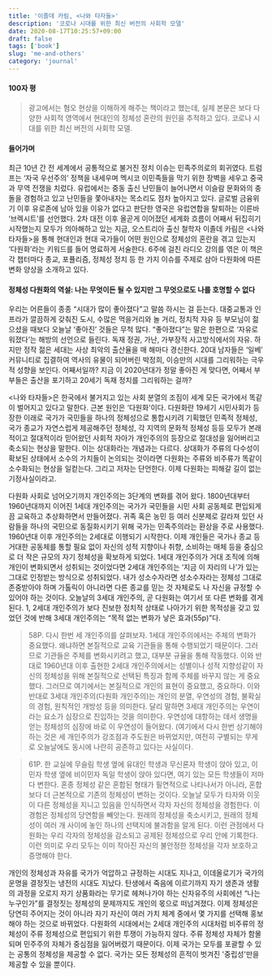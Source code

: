 ```yaml
---
title: '이졸데 카림, <나와 타자들>'
description: '코로나 시대를 위한 최신 버전의 사회학 모델'
date: 2020-08-17T10:25:57+09:00
draft: false
tags: ['book']
slug: 'me-and-others'
category: 'journal'
---
```


#### 100자 평

> 광고에서는 혐오 현상을 이해하게 해주는 책이라고 했는데, 실제 본문은 보다 다양한 사회적 영역에서 현대인의 정체성 혼란의 원인을 추적하고 있다. 코로나 시대를 위한 최신 버전의 사회학 모델.

#### 들어가며

최근 10년 간 전 세계에서 공통적으로 불거진 정치 이슈는 민족주의로의 회귀였다. 트럼프는 ‘자국 우선주의’ 정책을 내세우며 멕시코 이민족들을 막기 위한 장벽을 세우고 중국과 무역 전쟁을 치렀다. 유럽에서는 중동 출신 난민들이 늘어나면서 이슬람 문화와의 충돌을 경험하고 있고 난민들을 쫓아내자는 목소리도 점차 높아지고 있다. 글로벌 금융위기 이후 유로존에 남아 있을 이유가 없다고 판단한 영국은 유럽연합을 탈퇴하는 이른바 ‘브렉시트’를 선언했다. 2차 대전 이후 올곧게 이어졌던 세계화 흐름이 어째서 뒤집히기 시작했는지 모두가 의아해하고 있는 지금, 오스트리아 출신 철학자 이졸데 카림은 <나와 타자들>을 통해 현대인과 현대 국가들이 어떤 원인으로 정체성의 혼란을 겪고 있는지 ‘다원화’라는 키워드를 들어 명료하게 서술한다. 6주에 걸친 라디오 강의를 엮은 이 책은 각 챕터마다 종교, 포퓰리즘, 정체성 정치 등 한 가지 이슈를 주제로 삼아 다원화에 따른 변화 양상을 소개하고 있다.

#### 정체성 다원화의 역설: 나는 무엇이든 될 수 있지만 그 무엇으로도 나를 호명할 수 없다

우리는 어른들이 종종 “시대가 많이 좋아졌다”고 말씀 하시는 걸 듣는다. 대중교통과 인프라가 깔끔하게 갖춰진 도시, 수많은 먹을거리와 놀 거리, 정치적 자유 등 부모님이 젊으셨을 때보다 오늘날 ‘좋아진’ 것들은 무척 많다. “좋아졌다”는 말은 한편으로 ‘자유로워졌다’는 해방의 선언으로 들린다. 독재 정권, 가난, 가부장적 사고방식에서의 자유. 하지만 정작 젊은 세대는 사상 최악의 출산율을 매 해마다 경신한다. 20대 남자들은 ‘일베’ 커뮤니티로 집결하여 역사의 유물이 되어버린 박정희, 이승만의 시대를 그리워하는 극우적 성향을 보인다. 어째서일까? 지금 이 2020년대가 정말 좋아진 게 맞다면, 어째서 부부들은 출산을 포기하고 20세기 독재 정치를 그리워하는 걸까?

<나와 타자들>은 한국에서 불거지고 있는 사회 분열의 조짐이 세계 모든 국가에서 똑같이 벌어지고 있다고 말한다. 근본 원인은 ‘다원화'이다. 다원화란 19세기 시민사회가 등장한 이래로 국가가 국민들을 하나의 정체성으로 통합시키려 기획했던 민족적 정체성, 국가 종교가 자연스럽게 제공해주던 정체성, 각 지역의 문화적 정체성 등등 모두가 본래적이고 절대적이라 믿어왔던 사회적 자아가 개인주의의 등장으로 절대성을 잃어버리고 축소되는 현상을 말한다. 이는 상대화라는 개념과는 다르다. 상대화가 주류의 다수성이 확보된 상태에서 소수의 가치들이 논의되는 것이라면 다원화는 주류와 비주류가 똑같이 소수화되는 현상을 일컫는다. 그리고 저자는 단언한다. 이제 다원화는 피해갈 길이 없는 기정사실이라고.

다원화 사회로 넘어오기까지 개인주의는 3단계의 변화를 겪어 왔다. 1800년대부터 1960년대까지 이어진 1세대 개인주의는 국가가 국민들을 시민 사회 공동체로 편입되게끔 교육하고 추상화하면서 만들어졌다. 귀족 혹은 농민 등 여러 신분제로 갈라져 있던 사람들을 하나의 국민으로 동질화시키기 위해 국가는 민족주의라는 환상을 주로 사용했다. 1960년대 이후 개인주의는 2세대로 이행되기 시작한다. 이제 개인들은 국가나 종교 등 거대한 공동체를 통할 필요 없이 자신의 성적 지향이나 취향, 소비하는 매체 등을 중심으로 더 작은 규모의 자기 정체성을 확보하게 되었다. 1세대 개인주의가 거대 조직에 의해 개인이 변화되면서 성취되는 것이었다면 2세대 개인주의는 ‘지금 이 자리의 나’가 있는 그대로 인정받는 방식으로 성취되었다. 내가 성소수자라면 성소수자라는 정체성 그대로 존중받아야 하며 가톨릭이 아니라면 다른 종교를 믿는 것 자체로도 나 자신을 규정할 수 있어야 하는 것이다. 오늘날의 3세대 개인주의, 곧 다원화는 여기서 또 다른 변화를 겪게 된다. 1, 2세대 개인주의가 보다 진보한 정치적 상태로 나아가기 위한 목적성을 갖고 있었던 것에 반해 3세대 개인주의는 “목적 없는 변화가 낳은 효과(55p)”다.

> 58P. 다시 한번 세 개인주의를 살펴보자. 1세대 개인주의에서는 주체의 변화가 중요했다. 왜냐하면 본질적으로 교육 기관들을 통해 수행되었기 때문이다. 그러므로 기관들은 주체를 변화시키려고 했고, 대부분 규율을 통해 작동했다. 이와 반대로 1960년대 이후 출현한 2세대 개인주의에서는 성별이나 성적 지향성같이 자신의 정체성을 위해 본질적으로 선택된 특징과 함께 주체를 바꾸지 않는 게 중요했다. 그러므로 여기에서는 본질적으로 개인의 표현이 중요했고, 중요하다. 이와 반대로 3세대 개인주의(다원화 개인주의)는 개인의 분열, 우연성의 경험, 불확실의 경험, 원칙적인 개방성 등을 의미한다. 달리 말하면 3세대 개인주의는 우연이라는 요소가 심장으로 진입하는 것을 의미한다. 우연성에 대항하는 데서 생명을 얻는 정체성의 심장에 바로 이 우연성이 들어왔다. (여기에서 다시 한번 상기해야 하는 것은 세 개인주의가 강조점과 주도원은 바뀌었지만, 여전히 구별되는 무게로 오늘날에도 동시에 나란히 공존하고 있다는 사실이다.

> 61P. 한 교실에 무슬림 학생 옆에 유대인 학생과 무신론자 학생이 앉아 있고, 이민자 학생 옆에 비이민자 독일 학생이 앉아 있다면, 여기 있는 모든 학생들이 저마다 변한다. 혼종 정체성 같은 혼합된 형태가 필연적으로 나타나서가 아니라, 혼합보다 더 근본적으로 기존의 정체성이 변하는 것이다. 오늘날 모두가 타자와 이웃이 다른 정체성을 지니고 있음을 인식하면서 각자 자신의 정체성을 경험한다. 이 경험은 정체성의 당연함을 빼앗는다. 원래의 정체성을 축소시키고, 원래의 정체성이 여러 개 사이에 놓인 하나의 선택지에 불과함을 알게 된다. 이런 관점에서 다원화는 우리 각자의 정체성을 감소되고 공제된 정체성으로 우리 안에 기록한다. 이런 의미로 우리 모두는 이미 작아진 자신의 불안정한 정체성을 각자 보호하고 증명해야 한다.

개인의 정체성과 자유를 국가가 억압하고 규정하는 시대도 지나고, 이데올로기가 국가의 운명을 결정짓는 냉전의 시대도 지났다. 탄생에서 죽음에 이르기까지 자기 생존과 생활의 과정을 오로지 자기 상품화라는 무기로 헤쳐나가야 하는 신자유주의 사회에선 “나는 누구인가”를 결정짓는 정체성의 문제까지도 개인의 몫으로 떠넘겨졌다. 이제 정체성은 당연히 주어지는 것이 아니라 자기 자신이 여러 가치 체계 중에서 몇 가지를 선택해 홍보해야 하는 것으로 바뀌었다. 다원화의 시대에서는 2세대 개인주의 시대처럼 비주류의 정체성이 주류 정체성으로 편입되기 위한 투쟁이 가능하지 않다. 주류 정체성 자체가 함몰되며 민주주의 자체가 중심점을 잃어버렸기 때문이다. 이제 국가는 모두를 포괄할 수 있는 공통의 정체성을 제공할 수 없다. 국가는 모든 정체성의 흔적이 벗겨진 '중립성'만을 제공할 수 있을 뿐이다.
